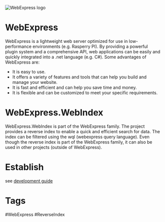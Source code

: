 ![WebExpress logo](https://raw.githubusercontent.com/ReneSchwarzer/WebExpress.Doc/main/icon.png)

# WebExpress
WebExpress is a lightweight web server optimized for use in low-performance environments (e.g. Rasperry PI). By providing 
a powerful plugin system and a comprehensive API, web applications can be easily and quickly integrated into a .net 
language (e.g. C#). Some advantages of WebExpress are:

- It is easy to use.
- It offers a variety of features and tools that can help you build and manage your website.
- It is fast and efficient and can help you save time and money.
- It is flexible and can be customized to meet your specific requirements.

# WebExpress.WebIndex
WebExpress.WebIndex is part of the WebExpress family. The project provides a reverse index 
to enable a quick and efficient search for data. The index can be filtered using the 
wql (webexpress query language). Even though the reverse index is part of the WebExpress 
family, it can also be used in other projects (outside of WebExpress).

# Establish 
see [development guide](https://github.com/ReneSchwarzer/WebExpress.Doc/blob/main/doc/development_guide.md)

# Tags
#WebExpress #ReverseIndex